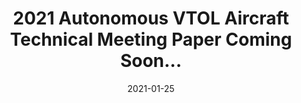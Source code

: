 ---
title: " 2021 Autonomous VTOL Aircraft Technical Meeting Paper Coming Soon..."
collection: publications
permalink: /publication/auto_vtol_2021
excerpt:
date: 2021-01-25
venue:  '2021 Autonomous VTOL Aircraft Technical Meeting '
paperurl: 'https://vtol.org/events/2021-autonomous-vtol-technical-meeting-and-electric-vtol-symposium'
citation: 'TBA'
---